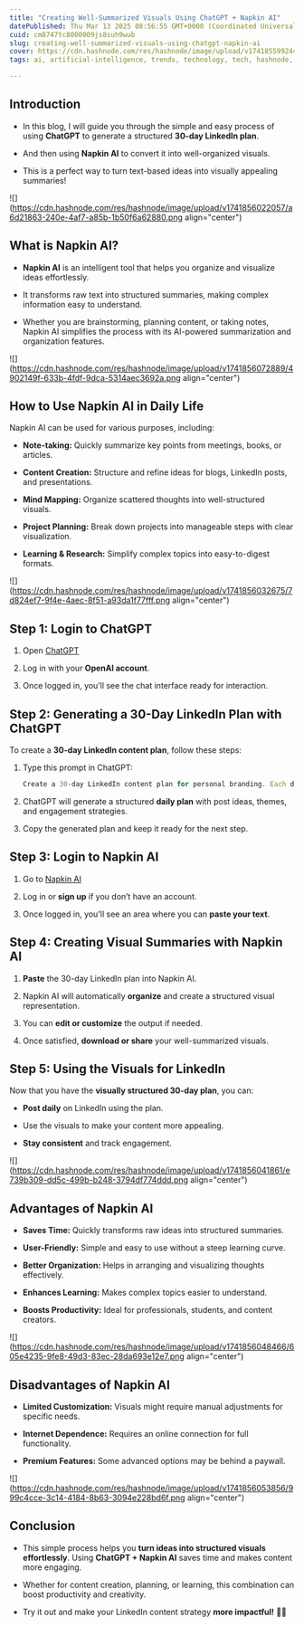 ```yaml
---
title: "Creating Well-Summarized Visuals Using ChatGPT + Napkin AI"
datePublished: Thu Mar 13 2025 08:56:55 GMT+0000 (Coordinated Universal Time)
cuid: cm8747tc8000009js8suh9wub
slug: creating-well-summarized-visuals-using-chatgpt-napkin-ai
cover: https://cdn.hashnode.com/res/hashnode/image/upload/v1741855992441/84d12bcd-fa39-470d-954c-37366ab2c52e.webp
tags: ai, artificial-intelligence, trends, technology, tech, hashnode, gpt-3, technical-writing-1, explore, ai-tools, chatgpt, promptengineering, chatgptguide, napkin, napkin-ai

---
```


## Introduction

* In this blog, I will guide you through the simple and easy process of using **ChatGPT** to generate a structured **30-day LinkedIn plan**.
    
* And then using **Napkin AI** to convert it into well-organized visuals.
    
* This is a perfect way to turn text-based ideas into visually appealing summaries!
    

![](https://cdn.hashnode.com/res/hashnode/image/upload/v1741856022057/a6d21863-240e-4af7-a85b-1b50f6a62880.png align="center")

## What is Napkin AI?

* **Napkin AI** is an intelligent tool that helps you organize and visualize ideas effortlessly.
    
* It transforms raw text into structured summaries, making complex information easy to understand.
    
* Whether you are brainstorming, planning content, or taking notes, Napkin AI simplifies the process with its AI-powered summarization and organization features.
    

![](https://cdn.hashnode.com/res/hashnode/image/upload/v1741856072889/4902149f-633b-4fdf-9dca-5314aec3692a.png align="center")

## How to Use Napkin AI in Daily Life

Napkin AI can be used for various purposes, including:

* **Note-taking:** Quickly summarize key points from meetings, books, or articles.
    
* **Content Creation:** Structure and refine ideas for blogs, LinkedIn posts, and presentations.
    
* **Mind Mapping:** Organize scattered thoughts into well-structured visuals.
    
* **Project Planning:** Break down projects into manageable steps with clear visualization.
    
* **Learning & Research:** Simplify complex topics into easy-to-digest formats.
    

![](https://cdn.hashnode.com/res/hashnode/image/upload/v1741856032675/7d824ef7-9f4e-4aec-8f51-a93da1f77fff.png align="center")

## Step 1: Login to ChatGPT

1. Open [ChatGPT](https://chat.openai.com/)
    
2. Log in with your **OpenAI account**.
    
3. Once logged in, you’ll see the chat interface ready for interaction.
    

## Step 2: Generating a 30-Day LinkedIn Plan with ChatGPT

To create a **30-day LinkedIn content plan**, follow these steps:

1. Type this prompt in ChatGPT:
    
    ```javascript
    Create a 30-day LinkedIn content plan for personal branding. Each day should have a specific theme, post idea, and engagement tip.
    ```
    
2. ChatGPT will generate a structured **daily plan** with post ideas, themes, and engagement strategies.
    
3. Copy the generated plan and keep it ready for the next step.
    

## Step 3: Login to Napkin AI

1. Go to [Napkin AI](https://napkin.one/)
    
2. Log in or **sign up** if you don’t have an account.
    
3. Once logged in, you'll see an area where you can **paste your text**.
    

## Step 4: Creating Visual Summaries with Napkin AI

1. **Paste** the 30-day LinkedIn plan into Napkin AI.
    
2. Napkin AI will automatically **organize** and create a structured visual representation.
    
3. You can **edit or customize** the output if needed.
    
4. Once satisfied, **download or share** your well-summarized visuals.
    

## Step 5: Using the Visuals for LinkedIn

Now that you have the **visually structured 30-day plan**, you can:

* **Post daily** on LinkedIn using the plan.
    
* Use the visuals to make your content more appealing.
    
* **Stay consistent** and track engagement.
    

![](https://cdn.hashnode.com/res/hashnode/image/upload/v1741856041861/e739b309-dd5c-499b-b248-3794df774ddd.png align="center")

## Advantages of Napkin AI

* **Saves Time:** Quickly transforms raw ideas into structured summaries.
    
* **User-Friendly:** Simple and easy to use without a steep learning curve.
    
* **Better Organization:** Helps in arranging and visualizing thoughts effectively.
    
* **Enhances Learning:** Makes complex topics easier to understand.
    
* **Boosts Productivity:** Ideal for professionals, students, and content creators.
    

![](https://cdn.hashnode.com/res/hashnode/image/upload/v1741856048466/605e4235-9fe8-49d3-83ec-28da693e12e7.png align="center")

## Disadvantages of Napkin AI

* **Limited Customization:** Visuals might require manual adjustments for specific needs.
    
* **Internet Dependence:** Requires an online connection for full functionality.
    
* **Premium Features:** Some advanced options may be behind a paywall.
    

![](https://cdn.hashnode.com/res/hashnode/image/upload/v1741856053856/999c4cce-3c14-4184-8b63-3094e228bd6f.png align="center")

## Conclusion

* This simple process helps you **turn ideas into structured visuals effortlessly**. Using **ChatGPT + Napkin AI** saves time and makes content more engaging.
    
* Whether for content creation, planning, or learning, this combination can boost productivity and creativity.
    
* Try it out and make your LinkedIn content strategy **more impactful!** 🚀✨